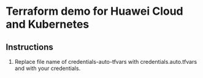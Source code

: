 # Terraform demo for Huawei Cloud and Kubernetes

## Instructions

1. Replace file name of credentials-auto-tfvars with credentials.auto.tfvars and with your credentials.
